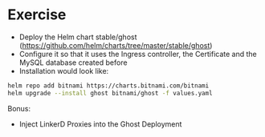 # Exercise

* Deploy the Helm chart stable/ghost (https://github.com/helm/charts/tree/master/stable/ghost)
* Configure it so that it uses the Ingress controller, the Certificate and the MySQL database created before
* Installation would look like:

```sh
helm repo add bitnami https://charts.bitnami.com/bitnami
helm upgrade --install ghost bitnami/ghost -f values.yaml
```

Bonus:

* Inject LinkerD Proxies into the Ghost Deployment
